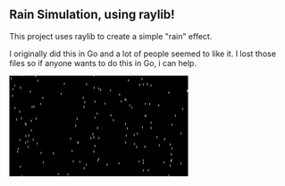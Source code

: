## Rain Simulation, using raylib!

This project uses raylib to create a simple "rain" effect.

I originally did this in Go and a lot of people seemed to like it. I lost those files so if anyone wants to do this in Go, i can help.

![](https://github.com/Alteryx-Motives/rain-project/blob/master/output.gif)
